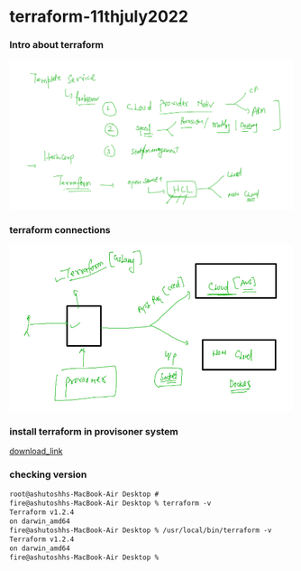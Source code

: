 # terraform-11thjuly2022

### Intro about terraform 

<img src="terraform.png">

### terraform connections 

<img src="tf.png">

### install terraform in provisoner system 

[download_link](https://www.terraform.io/downloads)

### checking version 

```
root@ashutoshhs-MacBook-Air Desktop # 
fire@ashutoshhs-MacBook-Air Desktop % terraform -v
Terraform v1.2.4
on darwin_amd64
fire@ashutoshhs-MacBook-Air Desktop % /usr/local/bin/terraform -v
Terraform v1.2.4
on darwin_amd64
fire@ashutoshhs-MacBook-Air Desktop % 

```


